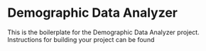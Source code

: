 # Demographic Data Analyzer

This is the boilerplate for the Demographic Data Analyzer project. Instructions for building your project can be found
